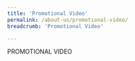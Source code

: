 ```yaml
---
title: 'Promotional Video'
permalink: /about-us/promotional-video/
breadcrumb: 'Promotional Video'

---
```



PROMOTIONAL VIDEO
